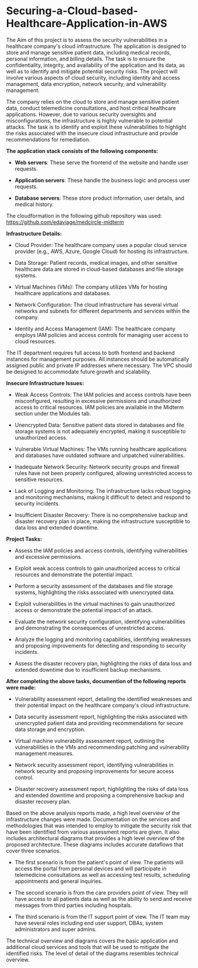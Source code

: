 # Securing-a-Cloud-based-Healthcare-Application-in-AWS

The Aim of this project is to assess the security vulnerabilities in a healthcare company's cloud infrastructure. The application is designed to store and manage sensitive patient data, including medical records, personal information, and billing details. The task is to ensure the confidentiality, integrity, and availability of the application and its data, as well as to identify and mitigate potential security risks. The project will involve various aspects of cloud security, including identity and access management, data encryption, network security, and vulnerability management.

The company relies on the cloud to store and manage sensitive patient data, conduct telemedicine consultations, and host critical healthcare applications. However, due to various security oversights and misconfigurations, the infrastructure is highly vulnerable to potential attacks. The task is to identify and exploit these vulnerabilities to highlight the risks associated with the insecure cloud infrastructure and provide recommendations for remediation. 



**The application stack consists of the following components:**


 - **Web servers**: These serve the frontend of the website and handle user requests.
 
 - **Application servers**: These handle the business logic and process user requests.
 
 - **Database servers**: These store product information, user details, and medical history.


The cloudformation in the following github repository was used: https://github.com/edaviage/medcircle-midterm


**Infrastructure Details:**


 - Cloud Provider: The healthcare company uses a popular cloud service provider (e.g., AWS, Azure, Google Cloud) for hosting its infrastructure.
 
 - Data Storage: Patient records, medical images, and other sensitive healthcare data are stored in cloud-based databases and file storage systems.
 
 - Virtual Machines (VMs): The company utilizes VMs for hosting healthcare applications and databases.
 
 - Network Configuration: The cloud infrastructure has several virtual networks and subnets for different departments and services within the company.
 
 - Identity and Access Management (IAM): The healthcare company employs IAM policies and access controls for managing user access to cloud resources.

The IT department requires full access to both frontend and backend instances for management purposes. All instances should be automatically assigned public and private IP addresses where necessary. The VPC should be designed to accommodate future growth and scalability.



**Insecure Infrastructure Issues:**


 - Weak Access Controls: The IAM policies and access controls have been misconfigured, resulting in excessive permissions and unauthorized access to critical resources. IAM policies are available in the Midterm section under the Modules tab.
 
 - Unencrypted Data: Sensitive patient data stored in databases and file storage systems is not adequately encrypted, making it susceptible to unauthorized access.
 
 - Vulnerable Virtual Machines: The VMs running healthcare applications and databases have outdated software and unpatched vulnerabilities.
 
 - Inadequate Network Security: Network security groups and firewall rules have not been properly configured, allowing unrestricted access to sensitive resources.
 
 - Lack of Logging and Monitoring: The infrastructure lacks robust logging and monitoring mechanisms, making it difficult to detect and respond to security incidents.
 
 - Insufficient Disaster Recovery: There is no comprehensive backup and disaster recovery plan in place, making the infrastructure susceptible to data loss and extended downtime.
 


**Project Tasks:** 


 - Assess the IAM policies and access controls, identifying vulnerabilities and excessive permissions.
 
 - Exploit weak access controls to gain unauthorized access to critical resources and demonstrate the potential impact.
 
 - Perform a security assessment of the databases and file storage systems, highlighting the risks associated with unencrypted data.
 
 - Exploit vulnerabilities in the virtual machines to gain unauthorized access or demonstrate the potential impact of an attack.
 
 - Evaluate the network security configuration, identifying vulnerabilities and demonstrating the consequences of unrestricted access.
 
 - Analyze the logging and monitoring capabilities, identifying weaknesses and proposing improvements for detecting and responding to security incidents.
 
 - Assess the disaster recovery plan, highlighting the risks of data loss and extended downtime due to insufficient backup mechanisms.



**After completing the above tasks, documention of the following reports were made:**


 - Vulnerability assessment report, detailing the identified weaknesses and their potential impact on the healthcare company's cloud infrastructure.
 
 - Data security assessment report, highlighting the risks associated with unencrypted patient data and providing recommendations for secure data storage and encryption.
 
 - Virtual machine vulnerability assessment report, outlining the vulnerabilities in the VMs and recommending patching and vulnerability management measures.
 
 - Network security assessment report, identifying vulnerabilities in network security and proposing improvements for secure access control.
 
 - Disaster recovery assessment report, highlighting the risks of data loss and extended downtime and proposing a comprehensive backup and disaster recovery plan.



Based on the above analysis reports made, a high level overview of the infrastructure changes were made. Documentation on the services and methodologies that was intended to employ to mitigate the security risk that have been identified from various assessment reports are given. It also includes architectural diagrams that provides a high level overview of the proposed architecture. These diagrams includes accurate dataflows that cover three scenarios. 

 - The first scenario is from the patient's point of view. The patients will access the portal from personal devices and will participate in telemedicine consultations as well as accessing test results, scheduling appointments and general inquiries.
 
 - The second scenario is from the care providers point of view. They will have access to all patients data as well as the ability to send and receive messages from third parties including hospitals.
 
 - The third scenario is from the IT support point of view. The IT team may have several roles including end user support, DBAs, system administrators and super admins.

The technical overview and diagrams covers the basic application and additional cloud services and tools that will be used to mitigate the identified risks. The level of detail of the diagrams resembles technical overview.

